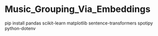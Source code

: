 # Music_Grouping_Via_Embeddings

pip install pandas scikit-learn matplotlib sentence-transformers spotipy python-dotenv

